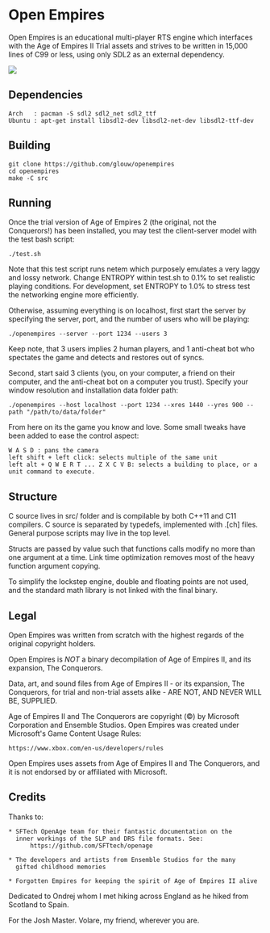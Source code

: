 # Open Empires

Open Empires is an educational multi-player RTS engine which interfaces
with the Age of Empires II Trial assets and strives to be written in 15,000
lines of C99 or less, using only SDL2 as an external dependency.

![](https://user-images.githubusercontent.com/7000616/76479321-9ef9c700-63c8-11ea-9353-a7dafa29ea0a.png)

## Dependencies

    Arch   : pacman -S sdl2 sdl2_net sdl2_ttf
    Ubuntu : apt-get install libsdl2-dev libsdl2-net-dev libsdl2-ttf-dev

## Building

    git clone https://github.com/glouw/openempires
    cd openempires
    make -C src

## Running

Once the trial version of Age of Empires 2 (the original, not the Conquerors!)
has been installed, you may test the client-server model with the test bash script:

    ./test.sh

Note that this test script runs netem which purposely emulates a
very laggy and lossy network. Change ENTROPY within test.sh to 0.1%
to set realistic playing conditions. For development,
set ENTROPY to 1.0% to stress test the networking engine more efficiently.

Otherwise, assuming everything is on localhost, first start the server
by specifying the server, port, and the number of users who will be playing:

    ./openempires --server --port 1234 --users 3

Keep note, that 3 users implies 2 human players, and 1 anti-cheat bot
who spectates the game and detects and restores out of syncs.

Second, start said 3 clients (you, on your computer, a friend on their computer,
and the anti-cheat bot on a computer you trust). Specify your window resolution
and installation data folder path:

    ./openempires --host localhost --port 1234 --xres 1440 --yres 900 --path "/path/to/data/folder"

From here on its the game you know and love. Some small tweaks have been added
to ease the control aspect:

    W A S D : pans the camera
    left shift + left click: selects multiple of the same unit
    left alt + Q W E R T ... Z X C V B: selects a building to place, or a unit command to execute.

## Structure

C source lives in src/ folder and is compilable by both C++11 and C11
compilers. C source is separated by typedefs, implemented with .[ch]
files. General purpose scripts may live in the top level.

Structs are passed by value such that functions calls modify no more than
one argument at a time. Link time optimization removes most of the heavy
function argument copying.

To simplify the lockstep engine, double and floating points are not used,
and the standard math library is not linked with the final binary.

## Legal

Open Empires was written from scratch with the highest regards of the
original copyright holders.

Open Empires is *NOT* a binary decompilation of Age of Empires II,
and its expansion, The Conquerors.

Data, art, and sound files from Age of Empires II - or its expansion,
The Conquerors, for trial and non-trial assets alike - ARE NOT,
AND NEVER WILL BE, SUPPLIED.

Age of Empires II and The Conquerors are copyright (©) by Microsoft
Corporation and Ensemble Studios.
Open Empires was created under Microsoft's Game Content Usage Rules:

    https://www.xbox.com/en-us/developers/rules

Open Empires uses assets from Age of Empires II and The Conquerors,
and it is not endorsed by or affiliated with Microsoft.

## Credits

Thanks to:

    * SFTech OpenAge team for their fantastic documentation on the
      inner workings of the SLP and DRS file formats. See:
          https://github.com/SFTtech/openage

    * The developers and artists from Ensemble Studios for the many
      gifted childhood memories

    * Forgotten Empires for keeping the spirit of Age of Empires II alive

Dedicated to Ondrej whom I met hiking across England as he hiked from
Scotland to Spain.

For the Josh Master. Volare, my friend, wherever you are.
